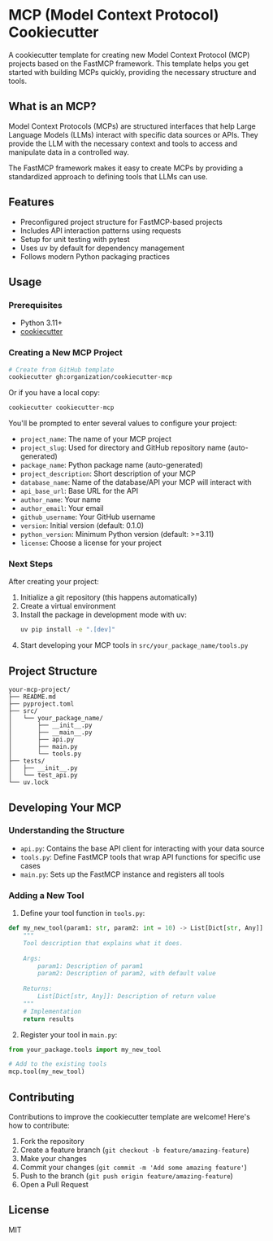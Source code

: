# MCP (Model Context Protocol) Cookiecutter

A cookiecutter template for creating new Model Context Protocol (MCP) projects based on the FastMCP framework. This template helps you get started with building MCPs quickly, providing the necessary structure and tools.

## What is an MCP?

Model Context Protocols (MCPs) are structured interfaces that help Large Language Models (LLMs) interact with specific data sources or APIs. They provide the LLM with the necessary context and tools to access and manipulate data in a controlled way.

The FastMCP framework makes it easy to create MCPs by providing a standardized approach to defining tools that LLMs can use.

## Features

- Preconfigured project structure for FastMCP-based projects
- Includes API interaction patterns using requests
- Setup for unit testing with pytest
- Uses uv by default for dependency management
- Follows modern Python packaging practices

## Usage

### Prerequisites

- Python 3.11+
- [cookiecutter](https://cookiecutter.readthedocs.io/en/latest/installation.html)

### Creating a New MCP Project

```bash
# Create from GitHub template
cookiecutter gh:organization/cookiecutter-mcp
```

Or if you have a local copy:

```bash
cookiecutter cookiecutter-mcp
```

You'll be prompted to enter several values to configure your project:

- `project_name`: The name of your MCP project
- `project_slug`: Used for directory and GitHub repository name (auto-generated)
- `package_name`: Python package name (auto-generated)
- `project_description`: Short description of your MCP
- `database_name`: Name of the database/API your MCP will interact with
- `api_base_url`: Base URL for the API
- `author_name`: Your name
- `author_email`: Your email
- `github_username`: Your GitHub username
- `version`: Initial version (default: 0.1.0)
- `python_version`: Minimum Python version (default: >=3.11)
- `license`: Choose a license for your project

### Next Steps

After creating your project:

1. Initialize a git repository (this happens automatically)
2. Create a virtual environment
3. Install the package in development mode with uv:
   ```bash
   uv pip install -e ".[dev]"
   ```
4. Start developing your MCP tools in `src/your_package_name/tools.py`

## Project Structure

```
your-mcp-project/
├── README.md
├── pyproject.toml
├── src/
│   └── your_package_name/
│       ├── __init__.py
│       ├── __main__.py
│       ├── api.py
│       ├── main.py
│       └── tools.py
├── tests/
│   ├── __init__.py
│   └── test_api.py
└── uv.lock
```

## Developing Your MCP

### Understanding the Structure

- `api.py`: Contains the base API client for interacting with your data source
- `tools.py`: Define FastMCP tools that wrap API functions for specific use cases
- `main.py`: Sets up the FastMCP instance and registers all tools

### Adding a New Tool

1. Define your tool function in `tools.py`:

```python
def my_new_tool(param1: str, param2: int = 10) -> List[Dict[str, Any]]:
    """
    Tool description that explains what it does.
    
    Args:
        param1: Description of param1
        param2: Description of param2, with default value
        
    Returns:
        List[Dict[str, Any]]: Description of return value
    """
    # Implementation
    return results
```

2. Register your tool in `main.py`:

```python
from your_package.tools import my_new_tool

# Add to the existing tools
mcp.tool(my_new_tool)
```

## Contributing

Contributions to improve the cookiecutter template are welcome! Here's how to contribute:

1. Fork the repository
2. Create a feature branch (`git checkout -b feature/amazing-feature`)
3. Make your changes
4. Commit your changes (`git commit -m 'Add some amazing feature'`)
5. Push to the branch (`git push origin feature/amazing-feature`)
6. Open a Pull Request

## License

MIT